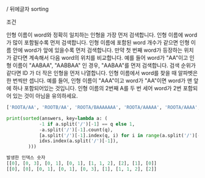 / 뒤에글자 sorting

조건

인형 이름이 word와 정확히 일치하는 인형을 가장 먼저 검색합니다.
인형 이름에 word가 많이 포함될수록 먼저 검색합니다.
인형 이름에 포함된 word 개수가 같으면 인형 이름 안에 word가 앞에 있을수록 먼저 검색합니다.
만약 첫 번째 word가 등장하는 위치가 같다면 계속해서 다음 word의 위치를 비교합니다.
예를 들어 word가 "AA"이고 인형 이름이 "AABAA", "AABBAA" 인 경우, "AABAA"를 먼저 검색합니다.
검색 순위가 같다면 ID 가 더 작은 인형을 먼저 나열합니다.
인형 이름에서 word를 찾을 때 알파벳은 한 번씩만 셉니다. 예를 들어, 인형 이름이 "AAA"이고 word가 "AA"이면 word가 맨 앞에 하나 포함되어있는 것입니다. 인형 이름의 2번째 A를 두 번 세어 word가 2번 포함되어 있는 것이 아님을 유의하세요.

```python
['ROOTA/AA', 'ROOTB/AA', 'ROOTA/BAAAAAAA', 'ROOTA/AAAAA', 'ROOTA/AAAA', 'ROOTA/AABAA', 'ROOTA/CAA', 'ROOTA/BBAA']

print(sorted(answers, key=lambda a: (
            -1 if a.split('/')[-1] == q else 1,
            -a.split('/')[-1].count(q),
            [a.split('/')[-1].index(q, i) for i in range(a.split('/')[-1].count(q))],
            idxs.index(a.split('/')[-1]),
        )))

발생한 인덱스 숫자
[[0], [0, 3], [0, 1], [0, 1], [1, 1, 2], [2], [1], [0]]
[[0], [0], [0, 1], [0, 1], [0, 3], [1], [1, 1, 2], [2]]
```

